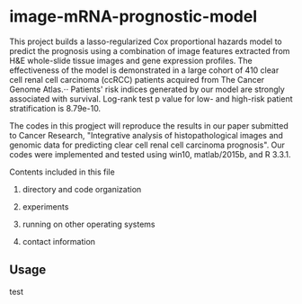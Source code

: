 # image-mRNA-prognostic-model
This project builds a lasso-regularized Cox proportional hazards model to predict the prognosis using a combination of image features extracted from H&E whole-slide tissue images and gene expression profiles. The effectiveness of the model is demonstrated in a large cohort of 410 clear cell renal cell carcinoma (ccRCC) patients acquired from The Cancer Genome Atlas.⋅⋅ Patients' risk indices generated by our model are strongly associated with survival. Log-rank test p value for low- and high-risk patient stratification is 8.79e-10.

The codes in this progject will reproduce the results in our paper submitted to Cancer Research, "Integrative analysis of histopathological images and genomic data for predicting clear cell renal cell carcinoma prognosis". Our codes were implemented and tested using win10, matlab/2015b, and R 3.3.1.

Contents included in this file

1. directory and code organization

2. experiments

3. running on other operating systems

4. contact information

Usage
-----
test
